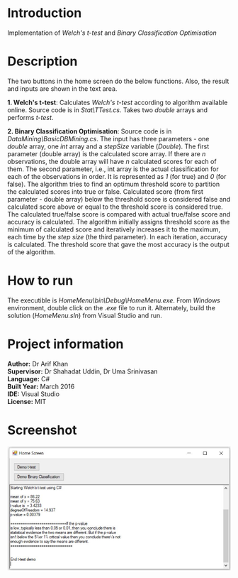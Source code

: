 # Introduction
Implementation of *Welch's t-test* and *Binary Classification Optimisation*

# Description

The two buttons in the home screen do the below functions. Also, the result and inputs are shown in the text area. 

**1. Welch's t-test**: Calculates *Welch's t-test* according to algorithm available online. Source code is in *Stat\TTest.cs*. Takes two *double* arrays and performs *t-test*.

**2. Binary Classification Optimisation**: Source code is in *DataMining\BasicDBMining.cs*. The input has three parameters - one *double* array, one *int* array and a *stepSize* variable (*Double*). The first parameter (double array) is the calculated score array. If there are *n* observations, the double array will have *n* calculated scores for each of them. The second parameter, i.e., int array is the actual classification for each of the observations in order. It is represented as *1* (for true) and *0* (for false). The algorithm tries to find an optimum threshold score to partition the calculated scores into true or false. Calculated score (from first parameter - double array) below the threshold score is considered false and calculated score above or equal to the threshold score is considered true. The calculated true/false score is compared with actual true/false score and accuracy is calculated. The algorithm initially assigns threshold score as the minimum of calculated score and iteratively increases it to the maximum, each time by the *step size* (the third parameter). In each iteration, accuracy is calculated. The threshold score that gave the most accuracy is the output of the algorithm.

# How to run
The executible is *HomeMenu\bin\Debug\HomeMenu.exe*. From *Windows* environment, double click on the *.exe* file to run it. Alternately, build the solution (*HomeMenu.sln*) from Visual Studio and run.

# Project information
**Author:** Dr Arif Khan<br/>
**Supervisor:** Dr Shahadat Uddin, Dr Uma Srinivasan<br/>
**Language:** C#<br/>
**Built Year:** March 2016<br/>
**IDE:** Visual Studio<br/>
**License:** MIT

# Screenshot

![Home Screen](screenshot/screenshot.JPG)